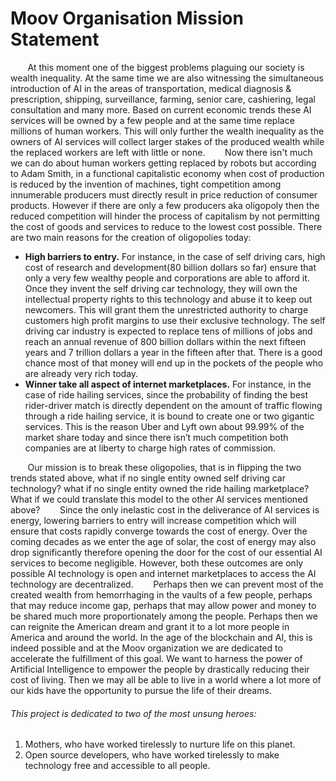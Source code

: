 # Moov Organisation Mission Statement

&nbsp;&nbsp;&nbsp;&nbsp;&nbsp;&nbsp; At this moment one of the biggest problems plaguing our society is wealth inequality. At the same time we are also witnessing the simultaneous introduction of AI in the areas of transportation, medical diagnosis & prescription, shipping, surveillance, farming, senior care, cashiering, legal consultation and many more. Based on current economic trends these AI services will be owned by a few people and at the same time replace millions of human workers. This will only further the wealth inequality as the owners of AI services will collect larger stakes of the produced wealth while the replaced workers are left with little or none.
&nbsp;&nbsp;&nbsp;&nbsp;&nbsp;&nbsp; Now there isn't much we can do about human workers getting replaced by robots but according to Adam Smith, in a functional capitalistic economy when cost of production is reduced by the invention of machines, tight competition among innumerable producers must directly result in price reduction of consumer products. However if there are only a few producers aka oligopoly then the reduced competition will hinder the process of capitalism by not permitting the cost of goods and services to reduce to the lowest cost possible. There are two main reasons for the creation of oligopolies today:
- __High barriers to entry.__ For instance, in the case of self driving cars, high cost of research and development(80 billion dollars so far) ensure that only a very few wealthy people and corporations are able to afford it. Once they invent the self driving car technology, they will own the intellectual property rights to this technology and abuse it to keep out newcomers. This will grant them the unrestricted authority to charge customers high profit margins to use their exclusive technology. The self driving car industry is expected to replace tens of millions of jobs and reach an annual revenue of 800 billion dollars within the next fifteen years and 7 trillion dollars a year in the fifteen after that. There is a good chance most of that money will end up in the pockets of the people who are already very rich today.
- __Winner take all aspect of internet marketplaces.__ For instance, in the case of ride hailing services, since the probability of finding the best rider-driver match is directly dependent on the amount of traffic flowing through a ride hailing service, it is bound to create one or two gigantic services. This is the reason Uber and Lyft own about 99.99% of the market share today and since there isn’t much competition both companies are at liberty to charge high rates of commission.

&nbsp;&nbsp;&nbsp;&nbsp;&nbsp;&nbsp; Our mission is to break these oligopolies, that is in flipping the two trends stated above, what if no single entity owned self driving car technology? what if no single entity owned the ride hailing marketplace? What if we could translate this model to the other AI services mentioned above?
&nbsp;&nbsp;&nbsp;&nbsp;&nbsp;&nbsp; Since the only inelastic cost in the deliverance of AI services is energy, lowering barriers to entry will increase competition which will ensure that costs rapidly converge towards the cost of energy. Over the coming decades as we enter the age of solar, the cost of energy may also drop significantly therefore opening the door for the cost of our essential AI services to become negligible. However, both these outcomes are only possible AI technology is open and internet marketplaces to access the AI technology are decentralized.
&nbsp;&nbsp;&nbsp;&nbsp;&nbsp;&nbsp; Perhaps then we can prevent most of the created wealth from hemorrhaging in the vaults of a few people, perhaps that may reduce income gap, perhaps that may allow power and money to be shared much more proportionately among the people. Perhaps then we can reignite the American dream and grant it to a lot more people in America and around the world. In the age of the blockchain and AI, this is indeed possible and at the Moov organization we are dedicated to accelerate the fulfillment of this goal. We want to harness the power of Artificial Intelligence to empower the people by drastically reducing their cost of living. Then we may all be able to live in a world where a lot more of our kids have the opportunity to pursue the life of their dreams.

###### This project is dedicated to two of the most unsung heroes:
1. Mothers, who have worked tirelessly to nurture life on this planet.
2. Open source developers, who have worked tirelessly to make technology free and accessible to all people.
